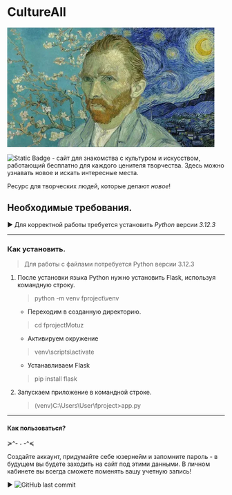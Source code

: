 # CultureAll


<img src="https://github.com/m3eof/MyProject/blob/image/vg.png" />


![Static Badge](https://img.shields.io/badge/CultureALL-lightblue) - сайт для знакомства с культуром и искусством, работающий бесплатно для каждого ценителя творчества. Здесь можно узнавать новое и искать интересные места.

 Ресурс для творческих людей, которые делают *новое*!

 ## Необходимые требования. ##
 ▶ Для корректной работы требуется установить *Python* версии  *3.12.3*

 ___
 ### Как установить. ###
 > Для работы с файлами потребуется Python версии 3.12.3

 1. После установки языка Python нужно установить Flask, используя командную строку.
     > python -m venv fproject\venv 

       * Переходим в созданную директорию.
     > cd fprojectMotuz

       * Активируем окружение
     > venv\scripts\activate
       * Устанавливаем Flask
     > pip install flask
2. Запускаем приложение в командной строке.
   >(venv)C:\Users\User\fproject>app.py
___
#### Как пользоваться? ####

≽^- ˕ -^≼

Создайте аккаунт, придумайте себе юзернейм и запомните пароль - в будущем вы будете заходить на сайт под этими данными. В личном кабинете вы всегда сможете поменять вашу учетную запись!

▶ ![GitHub last commit](https://img.shields.io/github/last-commit/m3eof/MyProject?labelColor=white&color=lightblue)



     
    

